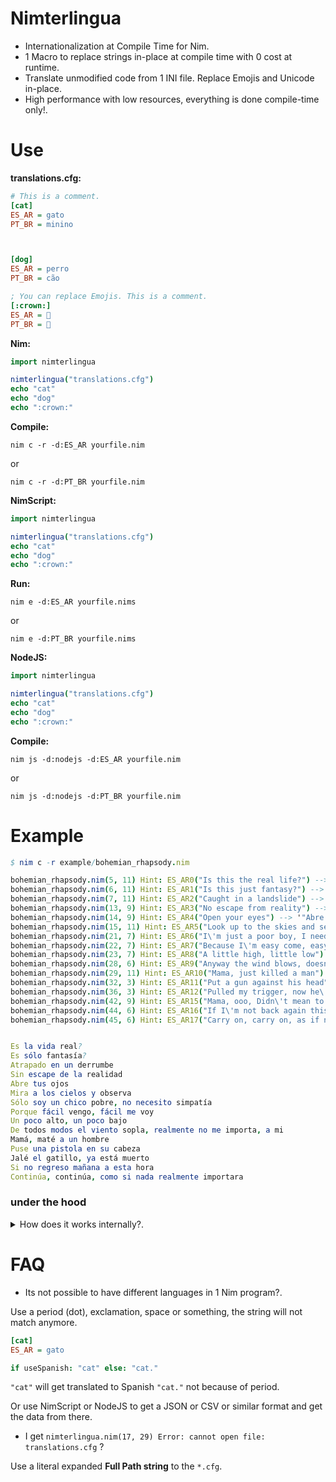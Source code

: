 # Nimterlingua

- Internationalization at Compile Time for Nim.
- 1 Macro to replace strings in-place at compile time with 0 cost at runtime.
- Translate unmodified code from 1 INI file. Replace Emojis and Unicode in-place.
- High performance with low resources, everything is done compile-time only!.


# Use

**translations.cfg:**
```ini
# This is a comment.
[cat]
ES_AR = gato
PT_BR = minino



[dog]
ES_AR = perro
PT_BR = cão

; You can replace Emojis. This is a comment.
[:crown:]
ES_AR = 👑
PT_BR = 👑


```

**Nim:**

```nim
import nimterlingua

nimterlingua("translations.cfg")
echo "cat"
echo "dog"
echo ":crown:"
```

**Compile:**
```
nim c -r -d:ES_AR yourfile.nim
```

or

```
nim c -r -d:PT_BR yourfile.nim
```


**NimScript:**

```nim
import nimterlingua

nimterlingua("translations.cfg")
echo "cat"
echo "dog"
echo ":crown:"
```


**Run:**
```
nim e -d:ES_AR yourfile.nims
```

or

```
nim e -d:PT_BR yourfile.nims
```


**NodeJS:**

```nim
import nimterlingua

nimterlingua("translations.cfg")
echo "cat"
echo "dog"
echo ":crown:"
```

**Compile:**
```
nim js -d:nodejs -d:ES_AR yourfile.nim
```

or

```
nim js -d:nodejs -d:PT_BR yourfile.nim
```


# Example

```nim
$ nim c -r example/bohemian_rhapsody.nim

bohemian_rhapsody.nim(5, 11) Hint: ES_AR0("Is this the real life?") --> '"Es la vida real?"' [Pattern]
bohemian_rhapsody.nim(6, 11) Hint: ES_AR1("Is this just fantasy?") --> '"Es sólo fantasía?"' [Pattern]
bohemian_rhapsody.nim(7, 11) Hint: ES_AR2("Caught in a landslide") --> '"Atrapado en un derrumbe"' [Pattern]
bohemian_rhapsody.nim(13, 9) Hint: ES_AR3("No escape from reality") --> '"Sin escape de la realidad"' [Pattern]
bohemian_rhapsody.nim(14, 9) Hint: ES_AR4("Open your eyes") --> '"Abre tus ojos"' [Pattern]
bohemian_rhapsody.nim(15, 11) Hint: ES_AR5("Look up to the skies and see") --> '"Mira a los cielos y observa"' [Pattern]
bohemian_rhapsody.nim(21, 7) Hint: ES_AR6("I\'m just a poor boy, I need no sympathy") --> '"Sólo soy un chico pobre, no necesito simpatía"' [Pattern]
bohemian_rhapsody.nim(22, 7) Hint: ES_AR7("Because I\'m easy come, easy go") --> '"Porque fácil vengo, fácil me voy"' [Pattern]
bohemian_rhapsody.nim(23, 7) Hint: ES_AR8("A little high, little low") --> '"Un poco alto, un poco bajo"' [Pattern]
bohemian_rhapsody.nim(28, 6) Hint: ES_AR9("Anyway the wind blows, doesn\'t really matter to me, to me") --> '"De todos modos el viento sopla, realmente no me importa, a mi"' [Pattern]
bohemian_rhapsody.nim(29, 11) Hint: ES_AR10("Mama, just killed a man") --> '"Mamá, maté a un hombre"' [Pattern]
bohemian_rhapsody.nim(32, 3) Hint: ES_AR11("Put a gun against his head") --> '"Puse una pistola en su cabeza"' [Pattern]
bohemian_rhapsody.nim(36, 3) Hint: ES_AR12("Pulled my trigger, now he\'s dead") --> '"Jalé el gatillo, ya está muerto"' [Pattern]
bohemian_rhapsody.nim(42, 9) Hint: ES_AR15("Mama, ooo, Didn\'t mean to make you cry") --> '"Mamá, ooo, No quise hacerte llorar"' [Pattern]
bohemian_rhapsody.nim(44, 6) Hint: ES_AR16("If I\'m not back again this time tomorrow") --> '"Si no regreso mañana a esta hora"' [Pattern]
bohemian_rhapsody.nim(45, 6) Hint: ES_AR17("Carry on, carry on, as if nothing really matters") --> '"Continúa, continúa, como si nada realmente importara"' [Pattern]


Es la vida real?
Es sólo fantasía?
Atrapado en un derrumbe
Sin escape de la realidad
Abre tus ojos
Mira a los cielos y observa
Sólo soy un chico pobre, no necesito simpatía
Porque fácil vengo, fácil me voy
Un poco alto, un poco bajo
De todos modos el viento sopla, realmente no me importa, a mi
Mamá, maté a un hombre
Puse una pistola en su cabeza
Jalé el gatillo, ya está muerto
Si no regreso mañana a esta hora
Continúa, continúa, como si nada realmente importara

```


### under the hood

<details>
  <summary>How does it works internally?.</summary>

```nim
# expandMacros:

when defined(ES_AR):
  template ES_AR0{("cat"){texts}}(texts: string{lit, noalias}): string =
    ## Compile with -d:ES_AR to auto translate at compile time to ES_AR Lang ISO code.
    when texts == "cat": "gato" else: "cat"

when defined(PT_BR):
  template PT_BR1{("cat"){texts}}(texts: string{lit, noalias}): string =
    ## Compile with -d:PT_BR to auto translate at compile time to PT_BR Lang ISO code.
    when texts == "cat": "minino" else: "cat"

```

</details>


# FAQ

- Its not possible to have different languages in 1 Nim program?.

Use a period (dot), exclamation, space or something, the string will not match anymore.

```ini
[cat]
ES_AR = gato
```

```nim
if useSpanish: "cat" else: "cat."
```

`"cat"` will get translated to Spanish `"cat."` not because of period.

Or use NimScript or NodeJS to get a JSON or CSV or similar format and get the data from there.


- I get `nimterlingua.nim(17, 29) Error: cannot open file: translations.cfg` ?

Use a literal expanded **Full Path string** to the `*.cfg`.

